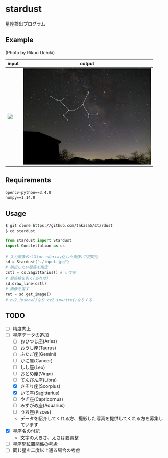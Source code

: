 # stardust
星座検出プログラム  

## Example
(Photo by Rikuo Uchiki)  

|input|output|
|---|---|
|<img src="./example_input.JPG" width=400px>|<img src="./example_output.JPG" width=400px>| 
 

## Requirements
```
opencv-python==3.4.0
numpy==1.14.0
```  

## Usage
```
$ git clone https://github.com/takasa5/stardust
$ cd stardust
```
```python
from stardust import Stardust
import Constellation as cs

# 入力画像のパス(or ndarray化した画像)で初期化
sd = Stardust("./input.jpg")
# 検出したい星座を指定
cstl = cs.Sagittarius() # いて座
# 星座線を引く(あれば)
sd.draw_line(cstl)
# 画像を返す
ret = sd.get_image()
# cv2.imshow()なり cv2.imwrite()なりする
```

## TODO
- [ ] 精度向上
- [ ] 星座データの追加
    - [ ] おひつじ座(Aries)
    - [ ] おうし座(Taurus)
    - [ ] ふたご座(Gemini)
    - [ ] かに座(Cancer)
    - [ ] しし座(Leo)
    - [ ] おとめ座(Virgo)
    - [ ] てんびん座(Libra)
    - [x] さそり座(Scorpius)
    - [x] いて座(Sagittarius)
    - [ ] やぎ座(Capricornus)
    - [ ] みずがめ座(Aquarius)
    - [ ] うお座(Pisces)
    - データを紹介してくれる方、撮影した写真を提供してくれる方を募集しています
- [x] 星座名の付記
    - 文字の大きさ、太さは要調整
- [ ] 星座間位置関係の考慮
- [ ] 同じ星を二度以上通る場合の考慮
